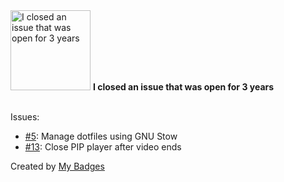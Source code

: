 <img src="https://my-badges.github.io/my-badges/old-issue-3.png" alt="I closed an issue that was open for 3 years" title="I closed an issue that was open for 3 years" width="128">
<strong>I closed an issue that was open for 3 years</strong>
<br><br>

Issues:

- <a href="https://github.com/yeskunall/dotfiles/issues/5">#5</a>: Manage dotfiles using GNU Stow
- <a href="https://github.com/albinekb/open-pip-cli/issues/13">#13</a>: Close PIP player after video ends


Created by <a href="https://github.com/my-badges/my-badges">My Badges</a>